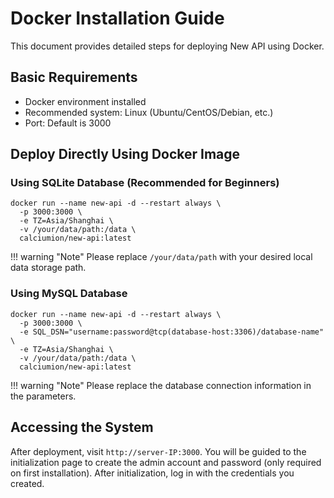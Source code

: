 # Docker Installation Guide

This document provides detailed steps for deploying New API using Docker.

## Basic Requirements

- Docker environment installed
- Recommended system: Linux (Ubuntu/CentOS/Debian, etc.)
- Port: Default is 3000

## Deploy Directly Using Docker Image

### Using SQLite Database (Recommended for Beginners)

```shell
docker run --name new-api -d --restart always \
  -p 3000:3000 \
  -e TZ=Asia/Shanghai \
  -v /your/data/path:/data \
  calciumion/new-api:latest
```

!!! warning "Note"
    Please replace `/your/data/path` with your desired local data storage path.

### Using MySQL Database

```shell
docker run --name new-api -d --restart always \
  -p 3000:3000 \
  -e SQL_DSN="username:password@tcp(database-host:3306)/database-name" \
  -e TZ=Asia/Shanghai \
  -v /your/data/path:/data \
  calciumion/new-api:latest
```

!!! warning "Note"
    Please replace the database connection information in the parameters.

## Accessing the System

After deployment, visit `http://server-IP:3000`. You will be guided to the initialization page to create the admin account and password (only required on first installation). After initialization, log in with the credentials you created.